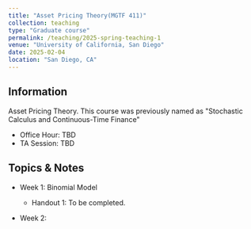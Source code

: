 ```yaml
---
title: "Asset Pricing Theory(MGTF 411)"
collection: teaching
type: "Graduate course"
permalink: /teaching/2025-spring-teaching-1
venue: "University of California, San Diego"
date: 2025-02-04
location: "San Diego, CA"
---
```


## Information
Asset Pricing Theory. This course was previously named as "Stochastic Calculus and Continuous-Time Finance"

+ Office Hour: TBD
+ TA Session: TBD

## Topics & Notes
+ Week 1: Binomial Model
  + Handout 1: To be completed.

+ Week 2: 

